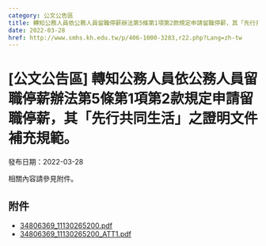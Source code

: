 ```yaml
---
category: 公文公告區
title: 轉知公務人員依公務人員留職停薪辦法第5條第1項第2款規定申請留職停薪，其「先行共同生活」之證明文件補充規範。
date: 2022-03-28
href: http://www.smhs.kh.edu.tw/p/406-1000-3283,r22.php?Lang=zh-tw
---
```


# [公文公告區] 轉知公務人員依公務人員留職停薪辦法第5條第1項第2款規定申請留職停薪，其「先行共同生活」之證明文件補充規範。

發布日期：2022-03-28

相關內容請參見附件。

## 附件

- [34806369_11130265200.pdf](https://www.smhs.kh.edu.tw/var/file/0/1000/attach/82/pta_3040_1043791_50364.pdf)
- [34806369_11130265200_ATT1.pdf](https://www.smhs.kh.edu.tw/var/file/0/1000/attach/82/pta_3041_3501185_50364.pdf)

